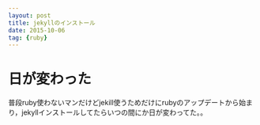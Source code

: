 ```yaml
---
layout: post
title: jekyllのインストール
date: 2015-10-06
tag: {ruby}
---
```

# 日が変わった

普段ruby使わないマンだけどjekill使うためだけにrubyのアップデートから始まり，jekyllインストールしてたらいつの間にか日が変わってた。。
